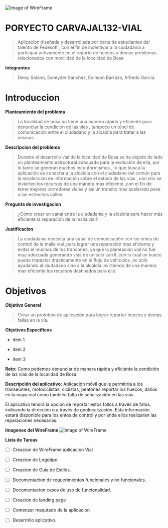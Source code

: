 ![Image of WireFrame](https://i.imgur.com/dOmpJHr.png)


# PORYECTO CARVAJAL132-VIAL

>Aplicacion diseñada y desarrollada por parte de estudiantes del talento de Fedesoft , con el fin de incentivar a la ciudadanía a participar activamente en el reporte de huecos y demas problemas relacionados con movilidad de la localidad de Bosa 

**Integrantes**

>Deisy Solano,
>Esneyder Sanchez,
>Edinson Barraza,
>Alfredo Garcia.

# Introduccion

**Planteamiento del problema** 
>La localidad de bosa no tiene una manera rápida y eficiente para denunciar  la condición de las vías , tampoco un túnel de comunicación entre el ciudadano y la alcaldía para tratar a las mismas.

**Descripcion del problema**
>Durante el desarrollo vial de la localidad de Bosa se ha dejado de lado un planteamiento estructural adecuado para la evolución de ella, por lo tanto se generan muchos inconformismos , lo que busca la aplicación es conectar a la alcaldía con el ciudadano del común para la recolección de información sobre el estado de las vías , con ello se invierten los recursos de una manera mas eficiente ,con el fin de tener mejores corredores viales y así un transito mas acelerado pese a las estrechas calles.

**Pregunta de investigacion**
>¿Cómo crear un canal entre la ciudadanía y la alcaldía para hacer más eficiente la reparación de la malla vial?

**Justificacion**
>La ciudadanía necesita una canal de comunicación con los entes de control de la malla vial ,para lograr una reparación mas eficiente y evitar el muchos de los trancones, ya que la planeación vial no fue muy adecuada generando vías de un solo carril ,con lo cual un hueco puede impactar drásticamente en el flujo de vehículos ,no solo ayudando al ciudadano sino a la alcaldía invirtiendo de una manera mas eficiente los recursos destinados para ello.

# Objetivos

**Objetivo General**
>Crear un prototipo de aplicación para lograr reportar huecos y demás fallas en la vía.

**Objetivos Especificos**

* item 1

* item 2

- item 3





**Reto:**
Como podemos denunciar de manera rápida y eficiente la condición de las vías de la localidad de Bosa.

**Descripción del aplicativo:**
Aplicación móvil que le permitiría a los transeúntes, motociclistas, ciclistas, peatones reportar los huecos, daños en la maya vial como también falta de señalización en las vías.

El aplicativo tendrá la opción de reportar estos fallos a través de fotos, indicando la dirección o a través de geolocalización.
Esta información estará disponible para los entes de control y por ende ellos realizaran las reparaciones necesarias.

**Imagenes del WireFrame**
![Image of WireFrame](https://i.imgur.com/PqVep8j.gif)


**Lista de Tareas**
- [ ] Creacion de WireFrame aplicacion Vial
- [ ] Creacion de Logotipo.
- [ ] Creacion de Guia de Estilos.
- [ ] Documentacion de requerimientos funcionales y no funcionales.
- [ ] Documentacion casos de uso de funcionalidad.
- [ ] Creacion de landing page
- [ ] Comenzar maqutado de la aplicacion
- [ ] Desarrollo aplicativo.





